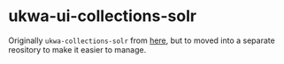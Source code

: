 # ukwa-ui-collections-solr

Originally `ukwa-collections-solr` from [here](https://github.com/ukwa/ukwa/tree/solr/ukwa-collections-solr), but to moved into a separate reository to make it easier to manage.

